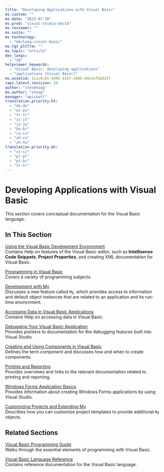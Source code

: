 ```yaml
---
title: "Developing Applications with Visual Basic"
ms.custom: ""
ms.date: "2015-07-20"
ms.prod: "visual-studio-dev14"
ms.reviewer: ""
ms.suite: ""
ms.technology: 
  - "devlang-visual-basic"
ms.tgt_pltfrm: ""
ms.topic: "article"
dev_langs: 
  - "VB"
helpviewer_keywords: 
  - "Visual Basic, developing applications"
  - "applications [Visual Basic]"
ms.assetid: 1e1c0c81-6d95-4167-a98b-44b1efb6d25f
caps.latest.revision: 26
author: "stevehoag"
ms.author: "shoag"
manager: "wpickett"
translation.priority.ht: 
  - "de-de"
  - "es-es"
  - "fr-fr"
  - "it-it"
  - "ja-jp"
  - "ko-kr"
  - "ru-ru"
  - "zh-cn"
  - "zh-tw"
translation.priority.mt: 
  - "cs-cz"
  - "pl-pl"
  - "pt-br"
  - "tr-tr"
---
```

# Developing Applications with Visual Basic
This section covers conceptual documentation for the Visual Basic language.  
  
## In This Section  
 [Using the Visual Basic Development Environment](../../visual-basic\developing-apps\using-ide/using-the-visual-basic-development-environment.md)  
 Contains Help on features of the Visual Basic editor, such as **Intellisense Code Snippets**, **Project Properties**, and creating XML documentation for Visual Basic.  
  
 [Programming in Visual Basic](../../visual-basic\developing-apps\programming/index.md)  
 Covers a variety of programming subjects.  
  
 [Development with My](../../visual-basic\developing-apps\development-with-my/index.md)  
 Discusses a new feature called `My`, which provides access to information and default object instances that are related to an application and its run-time environment.  
  
 [Accessing Data in Visual Basic Applications](../../visual-basic\developing-apps/accessing-data.md)  
 Contains Help on accessing data in Visual Basic.  
  
 [Debugging Your Visual Basic Application](../../visual-basic\developing-apps/debugging.md)  
 Provides pointers to documentation for the debugging features built into Visual Studio.  
  
 [Creating and Using Components in Visual Basic](../../visual-basic\developing-apps/creating-and-using-components.md)  
 Defines the term *component* and discusses how and when to create components.  
  
 [Printing and Reporting](../../visual-basic\developing-apps\printing/printing-and-reporting.md)  
 Provides overviews and links to the relevant documentation related to printing and reporting.  
  
 [Windows Forms Application Basics](../../visual-basic\developing-apps\windows-forms/windows-forms-application-basics.md)  
 Provides information about creating Windows Forms applications by using Visual Studio.  
  
 [Customizing Projects and Extending My](../../visual-basic\developing-apps\customizing-extending-my/customizing-projects-and-extending-my-with-visual-basic.md)  
 Describes how you can customize project templates to provide additional `My` objects.  
  
## Related Sections  
 [Visual Basic Programming Guide](../../visual-basic\programming-guide/index.md)  
 Walks through the essential elements of programming with Visual Basic.  
  
 [Visual Basic Language Reference](../../visual-basic\language-reference/index.md)  
 Contains reference documentation for the Visual Basic language.